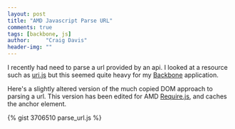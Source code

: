 ```yaml
---
layout: post
title: "AMD Javascript Parse URL"
comments: true
tags: [backbone, js]
author:     "Craig Davis"
header-img: ""
---
```


I recently had need to parse a url provided by an api. I looked at a resource such as
[uri.js](http://medialize.github.com/URI.js/) but this seemed quite heavy for my
[Backbone][bb] application.

Here's a slightly altered version of the much copied DOM approach to parsing a url.
This version has been edited for AMD [Require.js][require], and caches the anchor
element.

{% gist 3706510 parse_url.js %}

[bb]: http://backbonejs.org/
[require]: http://requirejs.org/
